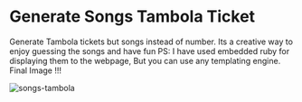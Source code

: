 # Generate Songs Tambola Ticket 
Generate Tambola tickets but songs instead of number.
Its a creative way to enjoy guessing the songs and have fun
PS: I have used embedded ruby for displaying them to the webpage, But you can use any templating engine.
Final Image !!!

![songs-tambola](https://github.com/Rajan4436/songs-tambola-ticket/blob/master/download%20.png)



